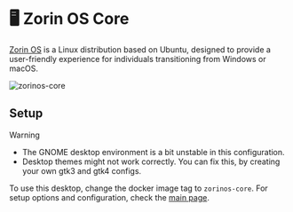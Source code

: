 # 🖥️ Zorin OS Core

[Zorin OS](https://zorin.com/os/) is a Linux distribution based on Ubuntu, designed to provide a user-friendly experience for individuals transitioning from Windows or macOS.

![zorinos-core](https://github.com/user-attachments/assets/15af73a7-94b3-46c3-a458-1ae4eeb2cc2e)

## Setup

> [!WARNING]
> * The GNOME desktop environment is a bit unstable in this configuration.
> * Desktop themes might not work correctly. You can fix this, by creating your own gtk3 and gtk4 configs.

To use this desktop, change the docker image tag to `zorinos-core`. For setup options and configuration, check the [main page](https://github.com/tibor309/webtop?tab=readme-ov-file#setup).

